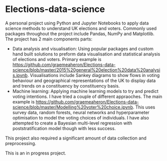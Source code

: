 # Elections-data-science
A personal project using Python and Jupyter Notebooks to apply data science methods to understand UK elections and voters. Commonly used packages throughout the project include Pandas, NumPy and Matplotlib. The project has 2 main components parts:
- Data analysis and visualisation: Using popular packages and custom hand built solutions to preform data visualisation and statistical analysis of elections and voters. Primary example is https://github.com/graemeaheron/Elections-data-science/blob/master/2015%20general%20election%20data%20analysis.ipynb. Visualisations include Sankey diagrams to show flows in voting behaviour and geographical representations of the UK to display data and trends on a constituency by constituency basis.
- Machine learning: Applying machine learning models to try and predict voting intentions. I have tried a couple of different appraoches. The main example is https://github.com/graemeaheron/Elections-data-science/blob/master/Modelling%20voter%20choice.ipynb. This uses survey data, random forests, neural networks and hyperparameter optimisation to model the voting choices of individuals. I have also attempted to create a Bayesian multi-level regression with poststratification model though with less success.

This project also required a significant amount of data collection and preprocessing.

This is an in progress project.
